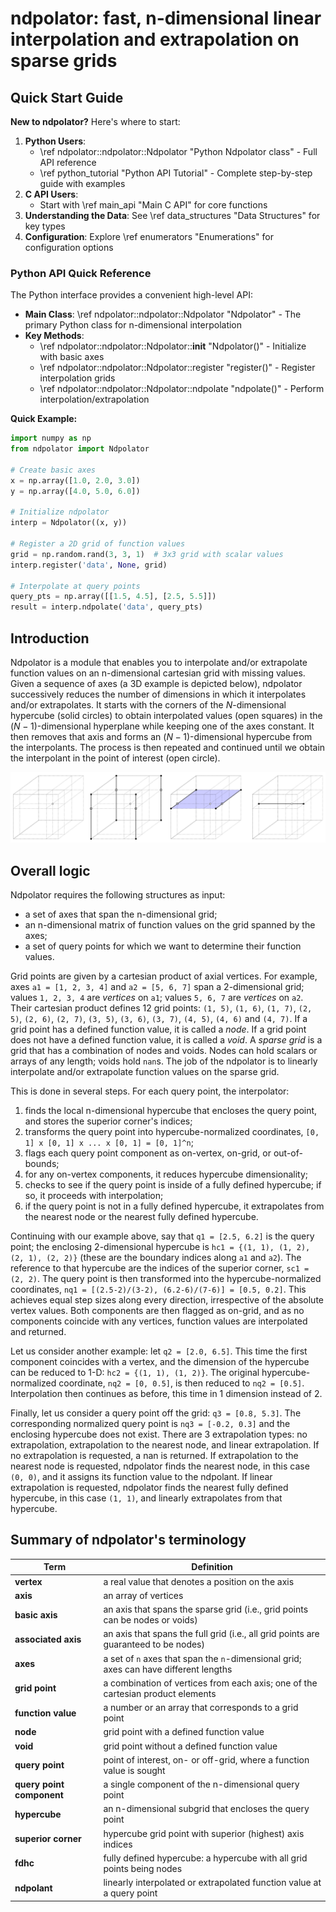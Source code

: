 ndpolator: fast, n-dimensional linear interpolation and extrapolation on sparse grids
=====================================================================================

Quick Start Guide
-----------------

**New to ndpolator?** Here's where to start:

1. **Python Users**: 
   - \ref ndpolator::ndpolator::Ndpolator "Python Ndpolator class" - Full API reference
   - \ref python_tutorial "Python API Tutorial" - Complete step-by-step guide with examples
2. **C API Users**:
   - Start with \ref main_api "Main C API" for core functions
3. **Understanding the Data**: See \ref data_structures "Data Structures" for key types
4. **Configuration**: Explore \ref enumerators "Enumerations" for configuration options

### Python API Quick Reference

The Python interface provides a convenient high-level API:
- **Main Class**: \ref ndpolator::ndpolator::Ndpolator "Ndpolator" - The primary Python class for n-dimensional interpolation
- **Key Methods**:
  - \ref ndpolator::ndpolator::Ndpolator::__init__ "Ndpolator()" - Initialize with basic axes
  - \ref ndpolator::ndpolator::Ndpolator::register "register()" - Register interpolation grids
  - \ref ndpolator::ndpolator::Ndpolator::ndpolate "ndpolate()" - Perform interpolation/extrapolation

**Quick Example:**
```python
import numpy as np
from ndpolator import Ndpolator

# Create basic axes
x = np.array([1.0, 2.0, 3.0])
y = np.array([4.0, 5.0, 6.0])

# Initialize ndpolator
interp = Ndpolator((x, y))

# Register a 2D grid of function values
grid = np.random.rand(3, 3, 1)  # 3x3 grid with scalar values
interp.register('data', None, grid)

# Interpolate at query points
query_pts = np.array([[1.5, 4.5], [2.5, 5.5]])
result = interp.ndpolate('data', query_pts)
```

Introduction
------------

Ndpolator is a module that enables you to interpolate and/or extrapolate function values on an n-dimensional cartesian grid with missing values. Given a sequence of axes (a 3D example is depicted below), ndpolator successively reduces the number of dimensions in which it interpolates and/or extrapolates. It starts with the corners of the $N$-dimensional hypercube (solid circles) to obtain interpolated values (open squares) in the $(N-1)$-dimensional hyperplane while keeping one of the axes constant. It then removes that axis and forms an $(N-1)$-dimensional hypercube from the interpolants. The process is then repeated and continued until we obtain the interpolant in the point of interest (open circle).

![3D interpolation explained](figs/interpolation_3d.svg)

Overall logic
-------------

Ndpolator requires the following structures as input:

* a set of axes that span the n-dimensional grid;
* an n-dimensional matrix of function values on the grid spanned by the axes;
* a set of query points for which we want to determine their function values.

Grid points are given by a cartesian product of axial vertices. For example, axes ``a1 = [1, 2, 3, 4]`` and ``a2 = [5, 6, 7]`` span a 2-dimensional grid; values ``1, 2, 3, 4`` are *vertices* on ``a1``; values ``5, 6, 7`` are *vertices* on ``a2``. Their cartesian product defines 12 grid points: ``(1, 5)``, ``(1, 6)``, ``(1, 7)``, ``(2, 5)``, ``(2, 6)``, ``(2, 7)``, ``(3, 5)``, ``(3, 6)``, ``(3, 7)``, ``(4, 5)``, ``(4, 6)`` and ``(4, 7)``. If a grid point has a defined function value, it is called a *node*. If a grid point does not have a defined function value, it is called a *void*. A *sparse grid* is a grid that has a combination of nodes and voids. Nodes can hold scalars or arrays of any length; voids hold ``nan``s. The job of the ndpolator is to linearly interpolate and/or extrapolate function values on the sparse grid.

This is done in several steps. For each query point, the interpolator:

1. finds the local n-dimensional hypercube that encloses the query point, and stores the superior corner's indices;
2. transforms the query point into hypercube-normalized coordinates, ``[0, 1] x [0, 1] x ... x [0, 1] = [0, 1]^n``;
3. flags each query point component as on-vertex, on-grid, or out-of-bounds;
4. for any on-vertex components, it reduces hypercube dimensionality;
5. checks to see if the query point is inside of a fully defined hypercube; if so, it proceeds with interpolation;
6. if the query point is not in a fully defined hypercube, it extrapolates from the nearest node or the nearest fully defined hypercube.

Continuing with our example above, say that ``q1 = [2.5, 6.2]`` is the query point; the enclosing 2-dimensional hypercube is ``hc1 = {(1, 1), (1, 2), (2, 1), (2, 2)}`` (these are the boundary indices along ``a1`` and ``a2``). The reference to that hypercube are the indices of the superior corner, ``sc1 = (2, 2)``. The query point is then transformed into the hypercube-normalized coordinates, ``nq1 = [(2.5-2)/(3-2), (6.2-6)/(7-6)] = [0.5, 0.2]``. This achieves equal step sizes along every direction, irrespective of the absolute vertex values. Both components are then flagged as on-grid, and as no components coincide with any vertices, function values are interpolated and returned.

Let us consider another example: let ``q2 = [2.0, 6.5]``. This time the first component coincides with a vertex, and the dimension of the hypercube can be reduced to 1-D: ``hc2 = {(1, 1), (1, 2)}``. The original hypercube-normalized coordinate, ``nq2 = [0, 0.5]``, is then reduced to ``nq2 = [0.5]``. Interpolation then continues as before, this time in 1 dimension instead of 2.

Finally, let us consider a query point off the grid: ``q3 = [0.8, 5.3]``. The corresponding normalized query point is ``nq3 = [-0.2, 0.3]`` and the enclosing hypercube does not exist. There are 3 extrapolation types: no extrapolation, extrapolation to the nearest node, and linear extrapolation. If no extrapolation is requested, a nan is returned. If extrapolation to the nearest node is requested, ndpolator finds the nearest node, in this case ``(0, 0)``, and it assigns its function value to the ndpolant. If linear extrapolation is requested, ndpolator finds the nearest fully defined hypercube, in this case ``(1, 1)``, and linearly extrapolates from that hypercube.

Summary of ndpolator's terminology
----------------------------------

| **Term**                  | **Definition**                                                                            |
| ------------------------- | ----------------------------------------------------------------------------------------- |
| **vertex**                | a real value that denotes a position on the axis                                          |
| **axis**                  | an array of vertices                                                                      |
| **basic axis**            | an axis that spans the sparse grid (i.e., grid points can be nodes or voids)              |
| **associated axis**       | an axis that spans the full grid (i.e., all grid points are guaranteed to be nodes)       |
| **axes**                  | a set of ``n`` axes that span the ``n``-dimensional grid; axes can have different lengths |
| **grid point**            | a combination of vertices from each axis; one of the cartesian product elements           |
| **function value**        | a number or an array that corresponds to a grid point                                     |
| **node**                  | grid point with a defined function value                                                  |
| **void**                  | grid point without a defined function value                                               |
| **query point**           | point of interest, on- or off-grid, where a function value is sought                      |
| **query point component** | a single component of the n-dimensional query point                                       |
| **hypercube**             | an n-dimensional subgrid that encloses the query point                                    |
| **superior corner**       | hypercube grid point with superior (highest) axis indices                                 |
| **fdhc**                  | fully defined hypercube: a hypercube with all grid points being nodes                     |
| **ndpolant**              | linearly interpolated or extrapolated function value at a query point                     |
